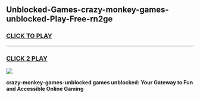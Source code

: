 
## Unblocked-Games-crazy-monkey-games-unblocked-Play-Free-rn2ge
<h3>
<a href="https://premium76.site?title=crazy-monkey-games-unblocked&ref=17A">CLICK TO PLAY</a></h3>
<hr>

<h3>
<a href="https://premium76.site?title=crazy-monkey-games-unblocked&ref=17A">CLICK 2 PLAY</a>
  
</h3>

<a href="https://premium76.site?title=crazy-monkey-games-unblocked&ref=17A"><img src="https://clearcache.store/games.png"></a>


**crazy-monkey-games-unblocked games unblocked: Your Gateway to Fun and Accessible Online Gaming**
